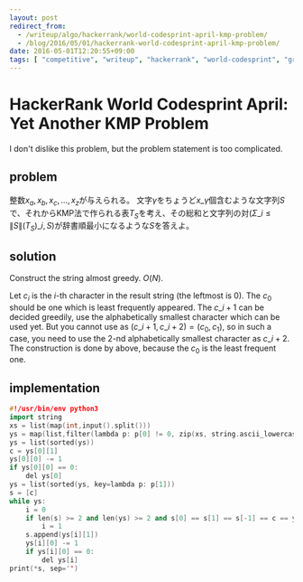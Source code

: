 ```yaml
---
layout: post
redirect_from:
  - /writeup/algo/hackerrank/world-codesprint-april-kmp-problem/
  - /blog/2016/05/01/hackerrank-world-codesprint-april-kmp-problem/
date: 2016-05-01T12:20:55+09:00
tags: [ "competitive", "writeup", "hackerrank", "world-codesprint", "greedy", "construct" ]
---
```


# HackerRank World Codesprint April: Yet Another KMP Problem

I don't dislike this problem, but the problem statement is too complicated.

## problem

整数$x_a, x_b, x_c, \dots, x_z$が与えられる。
文字$\gamma$をちょうど$x\_\gamma$個含むような文字列$S$で、それからKMP法で作られる表$T_S$を考え、その総和と文字列の対$(\Sigma\_{i \le \|S\|} (T_S)\_i, S)$が辞書順最小になるような$S$を答えよ。

## solution

Construct the string almost greedy. $O(N)$.

Let $c_i$ is the $i$-th character in the result string (the leftmost is $0$).
The $c_0$ should be one which is least frequently appeared.
The $c\_{i+1}$ can be decided greedily, use the alphabetically smallest character which can be used yet.
But you cannot use as $(c\_{i+1}, c\_{i+2}) = (c_0, c_1)$, so in such a case, you need to use the $2$-nd alphabetically smallest character as $c\_{i+2}$.
The construction is done by above, because the $c_0$ is the least frequent one.

## implementation

``` c++
#!/usr/bin/env python3
import string
xs = list(map(int,input().split()))
ys = map(list,filter(lambda p: p[0] != 0, zip(xs, string.ascii_lowercase)))
ys = list(sorted(ys))
c = ys[0][1]
ys[0][0] -= 1
if ys[0][0] == 0:
    del ys[0]
ys = list(sorted(ys, key=lambda p: p[1]))
s = [c]
while ys:
    i = 0
    if len(s) >= 2 and len(ys) >= 2 and s[0] == s[1] == s[-1] == c == ys[i][1]:
        i = 1
    s.append(ys[i][1])
    ys[i][0] -= 1
    if ys[i][0] == 0:
        del ys[i]
print(*s, sep='')
```
